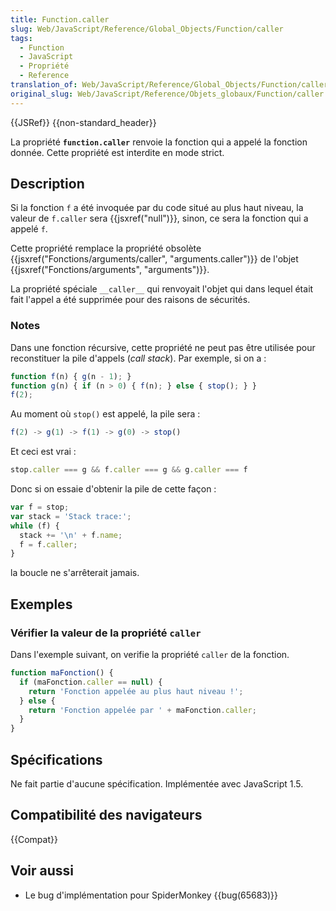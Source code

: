 ```yaml
---
title: Function.caller
slug: Web/JavaScript/Reference/Global_Objects/Function/caller
tags:
  - Function
  - JavaScript
  - Propriété
  - Reference
translation_of: Web/JavaScript/Reference/Global_Objects/Function/caller
original_slug: Web/JavaScript/Reference/Objets_globaux/Function/caller
---
```


{{JSRef}} {{non-standard_header}}

La propriété **`function.caller`** renvoie la fonction qui a appelé la fonction donnée. Cette propriété est interdite en mode strict.

## Description

Si la fonction `f` a été invoquée par du code situé au plus haut niveau, la valeur de `f.caller` sera {{jsxref("null")}}, sinon, ce sera la fonction qui a appelé `f`.

Cette propriété remplace la propriété obsolète {{jsxref("Fonctions/arguments/caller", "arguments.caller")}} de l'objet {{jsxref("Fonctions/arguments", "arguments")}}.

La propriété spéciale `__caller__` qui renvoyait l'objet qui dans lequel était fait l'appel a été supprimée pour des raisons de sécurités.

### Notes

Dans une fonction récursive, cette propriété ne peut pas être utilisée pour reconstituer la pile d'appels (_call stack_). Par exemple, si on a :

```js
function f(n) { g(n - 1); }
function g(n) { if (n > 0) { f(n); } else { stop(); } }
f(2);
```

Au moment où `stop()` est appelé, la pile sera :

```js
f(2) -> g(1) -> f(1) -> g(0) -> stop()
```

Et ceci est vrai :

```js
stop.caller === g && f.caller === g && g.caller === f
```

Donc si on essaie d'obtenir la pile de cette façon :

```js
var f = stop;
var stack = 'Stack trace:';
while (f) {
  stack += '\n' + f.name;
  f = f.caller;
}
```

la boucle ne s'arrêterait jamais.

## Exemples

### Vérifier la valeur de la propriété `caller`

Dans l'exemple suivant, on verifie la propriété `caller` de la fonction.

```js
function maFonction() {
  if (maFonction.caller == null) {
    return 'Fonction appelée au plus haut niveau !';
  } else {
    return 'Fonction appelée par ' + maFonction.caller;
  }
}
```

## Spécifications

Ne fait partie d'aucune spécification. Implémentée avec JavaScript 1.5.

## Compatibilité des navigateurs

{{Compat}}

## Voir aussi

- Le bug d'implémentation pour SpiderMonkey {{bug(65683)}}
